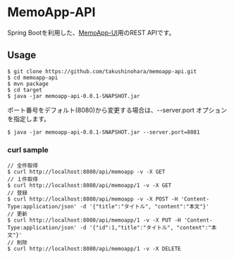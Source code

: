 MemoApp-API
==========

Spring Bootを利用した、[MemoApp-UI](https://github.com/takushinohara/memoapp-ui)用のREST APIです。

## Usage
```
$ git clone https://github.com/takushinohara/memoapp-api.git
$ cd memoapp-api
$ mvn package
$ cd target
$ java -jar memoapp-api-0.0.1-SNAPSHOT.jar
```
ポート番号をデフォルト(8080)から変更する場合は、--server.port オプションを指定します。
```
$ java -jar memoapp-api-0.0.1-SNAPSHOT.jar --server.port=8081
```

### curl sample
```
// 全件取得
$ curl http://localhost:8080/api/memoapp -v -X GET
// １件取得
$ curl http://localhost:8080/api/memoapp/1 -v -X GET
// 登録
$ curl http://localhost:8080/api/memoapp -v -X POST -H 'Content-Type:application/json' -d '{"title":"タイトル", "content":"本文"}'
// 更新
$ curl http://localhost:8080/api/memoapp/1 -v -X PUT -H 'Content-Type:application/json' -d '{"id":1,"title":"タイトル", "content":"本文"}'
// 削除
$ curl http://localhost:8080/api/memoapp/1 -v -X DELETE
```
